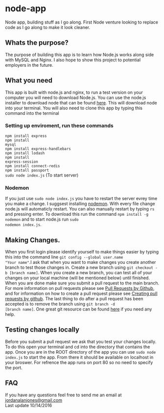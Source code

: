 # node-app
Node app, building stuff as I go along. First Node venture looking to replace code as I go along to make it look cleaner.

## Whats the purpose?
The purpose of building this app is to learn how Node.js works along side with MySQL and Nginx. I also hope to show this project to potential employers in the future. 

## What you need
This app is built with node.js and nginx, to run a test version on your computer you will need to download Node.js. You can use the node.js installer to download node that can be found <a href="https://nodejs.org/en/download/">here</a>. This will download node into your terminal. You will also need to clone this app by typing this command into the terminal

### Setting up enviroment, run these commands
<code>npm install express</code><br>
<code>npm install mysql</code><br>
<code>npm install express-handlebars</code><br>
<code>npm install lodash</code><br>
<code>npm install express-session</code><br>
<code>npm install connect-redis</code><br>
<code>npm install passport</code><br>
<code>sudo node index.js</code> (To start server)

### Nodemon
If you just use <code>sudo node index.js</code> you have to restart the server evrey time you make a change. I suggsest installing <a href="http://nodemon.io/">nodemon</a>. With every file change node.js will automaticly restart. You can also manually restart by typing <code>rs</code> and pressing enter. To download this run the command <code>npm install -g nodemon</code> and to start node.js run <code>sudo nodemon index.js</code>.

## Making Changes.
When you first login please identify yourself to make things easier by typing this into the command line <code>git config --global user.name "Your name"</code>.I ask that when you want to make changes you create another branch to test those changes in. Create a new branch using <code>git checkout -b [branch name]</code>. When you create a new branch, you can test all of your changes on your local machine (will be mentioned below) until finished. When you are done make sure you submit a pull request to the main branch. For more information on pull requests please see <a href="https://help.github.com/articles/about-pull-requests/">Pull Requests by Github</a>, and for information on how to create a pull request please see <a href="https://help.github.com/articles/creating-a-pull-request/">Creating pull requests by github</a>. The last thing to do after a pull request has been accepted is to remove the branch using <code>git branch -d [branch name]</code>. One great git resource can be found <a href="https://confluence.atlassian.com/bitbucketserver/basic-git-commands-776639767.html">here</a> if you need any help. 

## Testing changes locally
Before you submit a pull request we ask that you test your changes locally. To do this open your terminal and cd into the directory that contains the app. Once you are in the ROOT directory of the app you can use <code>sudo node index.js</code> to start the app. From there it should be available on localhost in your broswer. For refrence the app runs on port 80 so no need to specify the port. 

## FAQ
If you have any questions feel free to send me an email at 
<a href="mailto:jordanalanjones@gmail.com">jordanalanjones@gmail.com</a> 
<br>Last update 10/14/2016
